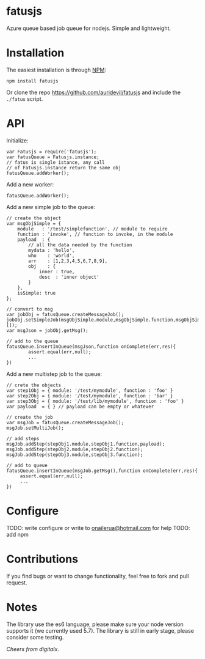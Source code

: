 fatusjs
=================

Azure queue based job queue for nodejs. Simple and lightweight.

Installation
============

The easiest installation is through [NPM](http://npmjs.org):

    npm install fatusjs
    
Or clone the repo https://github.com/auridevil/fatusjs and include the `./fatus` script.

API
===

Initialize:
    
    var Fatusjs = require('fatusjs');
    var fatusQueue = Fatusjs.instance;
    // fatus is single istance, any call
    // of Fatusjs.instance return the same obj
    fatusQueue.addWorker();

Add a new worker:
    
    fatusQueue.addWorker();
    
Add a new simple job to the queue:

    // create the object
    var msgObjSimple = {
        module   : '/test/simplefunction', // module to require
        function : 'invoke', // function to invoke, in the module
        payload  : {
            // all the data needed by the function
            mydata : 'hello',
            who    : 'world',
            arr    : [1,2,3,4,5,6,7,8,9],
            obj    : {
                inner : true,
                desc  : 'inner object'
            }
        },
        isSimple: true
    };
    
    // convert to msg
    var jobObj = fatusQueue.createMessageJob();
    jobObj.setSimpleJob(msgObjSimple.module,msgObjSimple.function,msgObjSimple.payload,0,[]);
    var msgJson = jobObj.getMsg();
    
    // add to the queue
    fatusQueue.insertInQueue(msgJson,function onComplete(err,res){
            assert.equal(err,null);
            ...
    })
    
Add a new multistep job to the queue:
    
    // crete the objects
    var step1Obj = { module: '/test/mymodule', function : 'foo' }
    var step2Obj = { module: '/test/mymodule', function : 'bar' }
    var step3Obj = { module: '/test/lib/mymodule', function : 'foo' }
    var payload  = { } // payload can be empty or whatever
    
    // create the job
    var msgJob = fatusQueue.createMessageJob();
    msgJob.setMultiJob();
    
    // add steps
    msgJob.addStep(stepObj1.module,stepObj1.function,payload);
    msgJob.addStep(stepObj2.module,stepObj2.function);
    msgJob.addStep(stepObj3.module,stepObj3.function);
    
    // add to queue
    fatusQueue.insertInQueue(msgJob.getMsg(),function onComplete(err,res){
         assert.equal(err,null);
         ...
    })
    
Configure
=============

TODO: write configure or write to onailerua@hotmail.com for help
TODO: add npm

Contributions
=============

If you find bugs or want to change functionality, feel free to fork and pull request.

Notes
=====

The library use the es6 language, please make sure your node version supports it (we currently used 5.7).
The library is still in early stage, please consider some testing.


<i>Cheers from digitalx.</i>
    


    
 